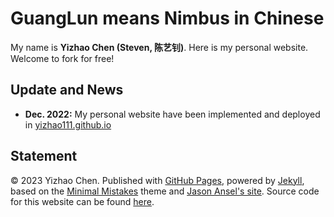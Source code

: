 # GuangLun means Nimbus in Chinese

My name is **Yizhao Chen (Steven, 陈艺钊)**. Here is my personal website. Welcome to fork for free!

## Update and News

- **Dec. 2022:** My personal website have been implemented and deployed in [yizhao111.github.io](https://yizhao111.github.io/)

<!-- ## Star History

[![Star History Chart](https://api.star-history.com/svg?repos=GuangLun2000/GuangLun2000.github.io&type=Date)](https://star-history.com/#GuangLun2000/GuangLun2000.github.io&Date) -->

## Statement

© 2023 Yizhao Chen. Published with [GitHub Pages](https://pages.github.com/), powered by [Jekyll](https://jekyllrb.com/), based on the [Minimal Mistakes](https://mademistakes.com/) theme and [Jason Ansel's site](https://github.com/jansel/jansel.github.io). Source code for this website can be found [here](https://github.com/GuangLun2000/GuangLun2000.github.io).
